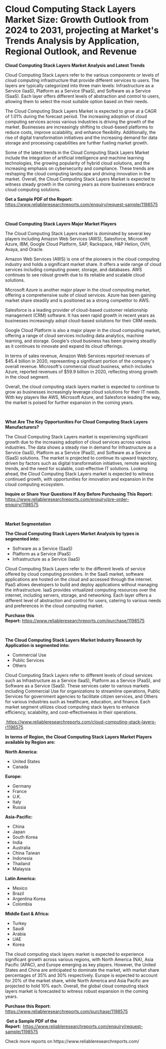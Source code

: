 <p><h1>Cloud Computing Stack Layers Market Size: Growth Outlook from 2024 to 2031, projecting at Market's Trends Analysis by Application, Regional Outlook, and Revenue</h1></p><p><strong>Cloud Computing Stack Layers Market Analysis and Latest Trends</strong></p>
<p><p>Cloud Computing Stack Layers refer to the various components or levels of cloud computing infrastructure that provide different services to users. The layers are typically categorized into three main levels: Infrastructure as a Service (IaaS), Platform as a Service (PaaS), and Software as a Service (SaaS). Each layer offers different levels of abstraction and control to users, allowing them to select the most suitable option based on their needs.</p><p>The Cloud Computing Stack Layers Market is expected to grow at a CAGR of 1.01% during the forecast period. The increasing adoption of cloud computing services across various industries is driving the growth of the market. Businesses are increasingly shifting to cloud-based platforms to reduce costs, improve scalability, and enhance flexibility. Additionally, the rise of digital transformation initiatives and the increasing demand for data storage and processing capabilities are further fueling market growth.</p><p>Some of the latest trends in the Cloud Computing Stack Layers Market include the integration of artificial intelligence and machine learning technologies, the growing popularity of hybrid cloud solutions, and the increasing emphasis on cybersecurity and compliance. These trends are reshaping the cloud computing landscape and driving innovation in the market. Overall, the Cloud Computing Stack Layers Market is expected to witness steady growth in the coming years as more businesses embrace cloud computing solutions.</p></p>
<p><strong>Get a Sample PDF of the Report:&nbsp;</strong> <a href="https://www.reliableresearchreports.com/enquiry/request-sample/1198575">https://www.reliableresearchreports.com/enquiry/request-sample/1198575</a></p>
<p>&nbsp;</p>
<p><strong>Cloud Computing Stack Layers Major Market Players</strong></p>
<p><p>The Cloud Computing Stack Layers market is dominated by several key players including Amazon Web Services (AWS), Salesforce, Microsoft Azure, IBM, Google Cloud Platform, SAP, Rackspace, H&P Helion, OVH, Avaya, and Oracle. </p><p>Amazon Web Services (AWS) is one of the pioneers in the cloud computing industry and holds a significant market share. It offers a wide range of cloud services including computing power, storage, and databases. AWS continues to see robust growth due to its reliable and scalable cloud solutions.</p><p>Microsoft Azure is another major player in the cloud computing market, offering a comprehensive suite of cloud services. Azure has been gaining market share steadily and is positioned as a strong competitor to AWS.</p><p>Salesforce is a leading provider of cloud-based customer relationship management (CRM) software. It has seen rapid growth in recent years as businesses increasingly adopt cloud-based solutions for their CRM needs.</p><p>Google Cloud Platform is also a major player in the cloud computing market, offering a range of cloud services including data analytics, machine learning, and storage. Google's cloud business has been growing steadily as it continues to innovate and expand its cloud offerings.</p><p>In terms of sales revenue, Amazon Web Services reported revenues of $45.4 billion in 2020, representing a significant portion of the company's overall revenue. Microsoft's commercial cloud business, which includes Azure, reported revenues of $59.9 billion in 2020, reflecting strong growth in the cloud segment.</p><p>Overall, the cloud computing stack layers market is expected to continue to grow as businesses increasingly leverage cloud solutions for their IT needs. With key players like AWS, Microsoft Azure, and Salesforce leading the way, the market is poised for further expansion in the coming years.</p></p>
<p>&nbsp;</p>
<p><strong>What Are The Key Opportunities For Cloud Computing Stack Layers Manufacturers?</strong></p>
<p><p>The Cloud Computing Stack Layers market is experiencing significant growth due to the increasing adoption of cloud services across various industries. The data shows a steady rise in demand for Infrastructure as a Service (IaaS), Platform as a Service (PaaS), and Software as a Service (SaaS) solutions. The market is projected to continue its upward trajectory, driven by factors such as digital transformation initiatives, remote working trends, and the need for scalable, cost-effective IT solutions. Looking ahead, the Cloud Computing Stack Layers market is expected to witness continued growth, with opportunities for innovation and expansion in the cloud computing ecosystem.</p></p>
<p><strong>Inquire or Share Your Questions If Any Before Purchasing This Report:</strong> <a href="https://www.reliableresearchreports.com/enquiry/pre-order-enquiry/1198575">https://www.reliableresearchreports.com/enquiry/pre-order-enquiry/1198575</a></p>
<p>&nbsp;</p>
<p><strong>Market Segmentation</strong></p>
<p><strong>The Cloud Computing Stack Layers Market Analysis by types is segmented into:</strong></p>
<p><ul><li>Sofrware as a Service (SaaS)</li><li>Platform as a Service (PaaS)</li><li>Infrastructure as a Service (IaaS)</li></ul></p>
<p><p>Cloud Computing Stack Layers refer to the different levels of service offered by cloud computing providers. In the SaaS market, software applications are hosted on the cloud and accessed through the internet. PaaS allows developers to build and deploy applications without managing the infrastructure. IaaS provides virtualized computing resources over the internet, including servers, storage, and networking. Each layer offers a different level of abstraction and control for users, catering to various needs and preferences in the cloud computing market.</p></p>
<p><strong>Purchase this Report:&nbsp;</strong><a href="https://www.reliableresearchreports.com/purchase/1198575">https://www.reliableresearchreports.com/purchase/1198575</a></p>
<p>&nbsp;</p>
<p><strong>The Cloud Computing Stack Layers Market Industry Research by Application is segmented into:</strong></p>
<p><ul><li>Commercial Use</li><li>Public Services</li><li>Others</li></ul></p>
<p><p>Cloud Computing Stack Layers refer to different levels of cloud services such as Infrastructure as a Service (IaaS), Platform as a Service (PaaS), and Software as a Service (SaaS). These services cater to various markets including Commercial Use for organizations to streamline operations, Public Services for government agencies to facilitate citizen services, and Others for various industries such as healthcare, education, and finance. Each market segment utilizes cloud computing stack layers to enhance efficiency, scalability, and cost-effectiveness in their operations.</p></p>
<p><a href="https://www.reliableresearchreports.com/cloud-computing-stack-layers-r1198575">&nbsp;https://www.reliableresearchreports.com/cloud-computing-stack-layers-r1198575</a></p>
<p><strong>In terms of Region, the Cloud Computing Stack Layers Market Players available by Region are:</strong></p>
<p>
    <p> <strong> North America: </strong>
        <ul>
            <li>United States</li>
            <li>Canada</li>
        </ul>
        </p> 
    <p> <strong> Europe: </strong>
        <ul>
            <li>Germany</li>
            <li>France</li>
            <li>U.K.</li>
            <li>Italy</li>
            <li>Russia</li>
        </ul>
        </p> 
    <p> <strong> Asia-Pacific: </strong>
        <ul>
            <li>China</li>
            <li>Japan</li>
            <li>South Korea</li>
            <li>India</li>
            <li>Australia</li>
            <li>China Taiwan</li>
            <li>Indonesia</li>
            <li>Thailand</li>
            <li>Malaysia</li>
        </ul>
        </p> 
    <p> <strong> Latin America: </strong>
        <ul>
            <li>Mexico</li>
            <li>Brazil</li>
            <li>Argentina Korea</li>
            <li>Colombia</li>
        </ul>
        </p> 
    <p> <strong> Middle East & Africa: </strong>
        <ul>
            <li>Turkey</li>
            <li>Saudi</li>
            <li>Arabia</li>
            <li>UAE</li>
            <li>Korea</li>
        </ul>
    </p>
    </p>
<p><p>The cloud computing stack layers market is expected to experience significant growth across various regions, with North America (NA), Asia Pacific (APAC), and Europe emerging as key players. However, the United States and China are anticipated to dominate the market, with market share percentages of 35% and 30% respectively. Europe is expected to account for 20% of the market share, while North America and Asia Pacific are projected to hold 10% each. Overall, the global cloud computing stack layers market is forecasted to witness robust expansion in the coming years.</p></p>
<p><strong>Purchase this Report: </strong><a href="https://www.reliableresearchreports.com/purchase/1198575">https://www.reliableresearchreports.com/purchase/1198575</a></p>
<p>&nbsp;<strong>Get a Sample PDF of the Report:&nbsp;&nbsp;</strong><a href="https://www.reliableresearchreports.com/enquiry/request-sample/1198575">https://www.reliableresearchreports.com/enquiry/request-sample/1198575</a></p>
<p><strong></strong></p>
<p>Check more reports on https://www.reliableresearchreports.com/</p>